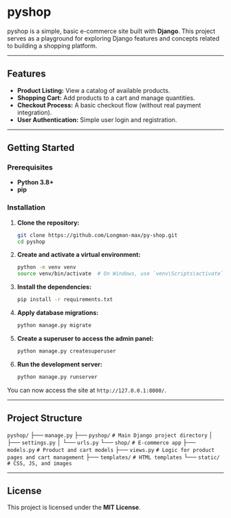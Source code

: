 # pyshop

pyshop is a simple, basic e-commerce site built with **Django**. This project serves as a playground for exploring Django features and concepts related to building a shopping platform.

---

## Features

* **Product Listing:** View a catalog of available products.
* **Shopping Cart:** Add products to a cart and manage quantities.
* **Checkout Process:** A basic checkout flow (without real payment integration).
* **User Authentication:** Simple user login and registration.

---

## Getting Started

### Prerequisites

* **Python 3.8+**
* **pip**

### Installation

1.  **Clone the repository:**
    ```bash
    git clone https://github.com/Longman-max/py-shop.git
    cd pyshop
    ```
2.  **Create and activate a virtual environment:**
    ```bash
    python -m venv venv
    source venv/bin/activate  # On Windows, use `venv\Scripts\activate`
    ```
3.  **Install the dependencies:**
    ```bash
    pip install -r requirements.txt
    ```
4.  **Apply database migrations:**
    ```bash
    python manage.py migrate
    ```
5.  **Create a superuser to access the admin panel:**
    ```bash
    python manage.py createsuperuser
    ```
6.  **Run the development server:**
    ```bash
    python manage.py runserver
    ```

You can now access the site at `http://127.0.0.1:8000/`.

---

## Project Structure
`pyshop/`
├── `manage.py`
├── `pyshop/`             `# Main Django project directory`
│   ├── `settings.py`
│   └── `urls.py`
└── `shop/`               `# E-commerce app`
    ├── `models.py`       `# Product and cart models`
    ├── `views.py`        `# Logic for product pages and cart management`
    ├── `templates/`      `# HTML templates`
    └── `static/`         `# CSS, JS, and images`

---

## License

This project is licensed under the **MIT License**.
